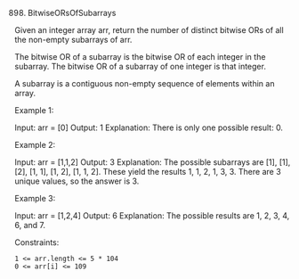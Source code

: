 898. BitwiseORsOfSubarrays

Given an integer array arr, return the number of distinct bitwise ORs of all the non-empty subarrays of arr.

The bitwise OR of a subarray is the bitwise OR of each integer in the subarray. The bitwise OR of a subarray of one integer is that integer.

A subarray is a contiguous non-empty sequence of elements within an array.

Example 1:

Input: arr = [0]
Output: 1
Explanation: There is only one possible result: 0.

Example 2:

Input: arr = [1,1,2]
Output: 3
Explanation: The possible subarrays are [1], [1], [2], [1, 1], [1, 2], [1, 1, 2].
These yield the results 1, 1, 2, 1, 3, 3.
There are 3 unique values, so the answer is 3.

Example 3:

Input: arr = [1,2,4]
Output: 6
Explanation: The possible results are 1, 2, 3, 4, 6, and 7.

Constraints:

    1 <= arr.length <= 5 * 104
    0 <= arr[i] <= 109
